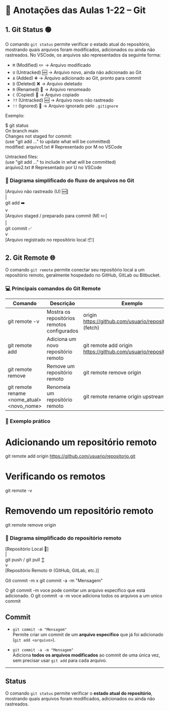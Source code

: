 # 📒 Anotações das Aulas 1-22 – Git

## 1. Git Status 🟢

O comando `git status` permite verificar o estado atual do repositório, mostrando quais arquivos foram modificados, adicionados ou ainda não rastreados. No VSCode, os arquivos são representados da seguinte forma:  

- `M` (Modified) ✏️ → Arquivo modificado  
- `U` (Untracked) 🆕 → Arquivo novo, ainda não adicionado ao Git  
- `A` (Added) ➕ → Arquivo adicionado ao Git, pronto para commit  
- `D` (Deleted) ❌ → Arquivo deletado  
- `R` (Renamed) 🔀 → Arquivo renomeado  
- `C` (Copied) 📄 → Arquivo copiado  
- `??` (Untracked) 🆕 → Arquivo novo não rastreado  
- `!!` (Ignored) 🚫 → Arquivo ignorado pelo `.gitignore`

Exemplo:

$ git status  
On branch main  
Changes not staged for commit:  
  (use "git add <file>..." to update what will be committed)  
  modified:   arquivo1.txt   # Representado por M no VSCode  

Untracked files:  
  (use "git add <file>..." to include in what will be committed)  
  arquivo2.txt              # Representado por U no VSCode  

### 🔄 Diagrama simplificado do fluxo de arquivos no Git

[Arquivo não rastreado (U) 🆕]  
          |  
       git add ➡️  
          v  
[Arquivo staged / preparado para commit (M) ✏️]  
          |  
       git commit ✅  
          v  
[Arquivo registrado no repositório local 📦]  

## 2. Git Remote 🌐

O comando `git remote` permite conectar seu repositório local a um repositório remoto, geralmente hospedado no GitHub, GitLab ou Bitbucket.  

### 💻 Principais comandos do Git Remote

Comando | Descrição | Exemplo  
---------|-----------|---------  
git remote -v | Mostra os repositórios remotos configurados | origin https://github.com/usuario/repositorio.git (fetch)  
git remote add <nome> <url> | Adiciona um novo repositório remoto | git remote add origin https://github.com/usuario/repositorio.git  
git remote remove <nome> | Remove um repositório remoto | git remote remove origin  
git remote rename <nome_atual> <novo_nome> | Renomeia um repositório remoto | git remote rename origin upstream  

### 📝 Exemplo prático

# Adicionando um repositório remoto  
git remote add origin https://github.com/usuario/repositorio.git  

# Verificando os remotos  
git remote -v  

# Removendo um repositório remoto  
git remote remove origin  

### 🔗 Diagrama simplificado do repositório remoto

[Repositório Local 📂]  
        |  
  git push / git pull ↕️  
        v  
[Repositório Remoto 🌐 (GitHub, GitLab, etc.)]

Git commit -m x git commit -a -m "Mensagem"

O git commit -m voce pode comitar um arquivo especifico que está adicionado. 
O git commit -a -m voce adiciona todos os arquivos a um unico commit


## Commit

- `git commit -m "Mensagem"`  
  Permite criar um commit de um **arquivo específico** que já foi adicionado (`git add <arquivo>`).

- `git commit -a -m "Mensagem"`  
  Adiciona **todos os arquivos modificados** ao commit de uma única vez, sem precisar usar `git add` para cada arquivo.

---

## Status

O comando `git status` permite verificar o **estado atual do repositório**, mostrando quais arquivos foram modificados, adicionados ou ainda não rastreados. 
